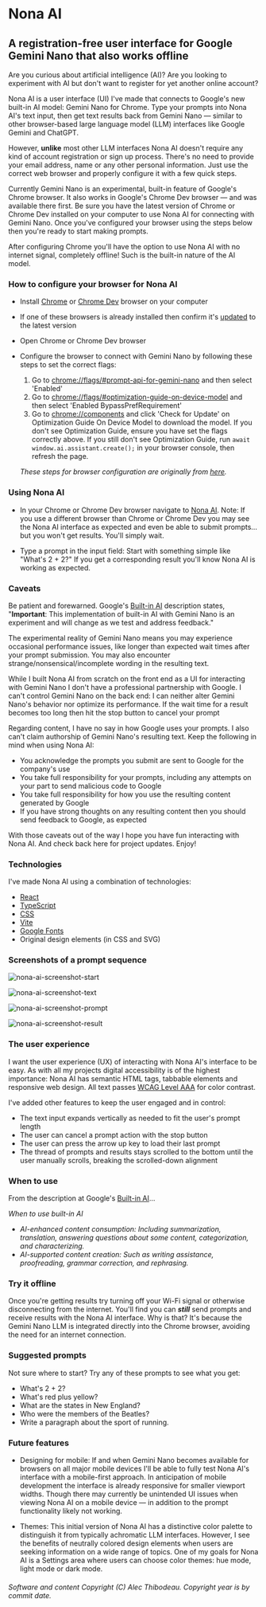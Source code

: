 # Nona AI

## A registration-free user interface for Google Gemini Nano that also works offline

Are you curious about artificial intelligence (AI)? Are you looking to experiment with AI but don't want to register for yet another online account?

Nona AI is a user interface (UI) I've made that connects to Google's new built-in AI model: Gemini Nano for Chrome. Type your prompts into Nona AI's text input, then get text results back from Gemini Nano &mdash; similar to other browser-based large language model (LLM) interfaces like Google Gemini and ChatGPT.

However, **unlike** most other LLM interfaces Nona AI doesn't require any kind of account registration or sign up process. There's no need to provide your email address, name or any other personal information. Just use the correct web browser and properly configure it with a few quick steps.

Currently Gemini Nano is an experimental, built-in feature of Google's Chrome browser. It also works in Google's Chrome Dev browser &mdash; and was available there first. Be sure you have the latest version of Chrome or Chrome Dev installed on your computer to use Nona AI for connecting with Gemini Nano. Once you've configured your browser using the steps below then you're ready to start making prompts.

After configuring Chrome you'll have the option to use Nona AI with no internet signal, completely offline! Such is the built-in nature of the AI model.

### How to configure your browser for Nona AI

- Install [Chrome](https://www.google.com/chrome) or [Chrome Dev](https://www.google.com/chrome/dev) browser on your computer

- If one of these browsers is already installed then confirm it's [updated](https://support.google.com/chrome/answer/95414) to the latest version

- Open Chrome or Chrome Dev browser

- Configure the browser to connect with Gemini Nano by following these steps to set the correct flags:

    1) Go to [chrome://flags/#prompt-api-for-gemini-nano](chrome://flags/#prompt-api-for-gemini-nano) and then select 'Enabled'

    2. Go to [chrome://flags/#optimization-guide-on-device-model](chrome://flags/#optimization-guide-on-device-model) and then select 'Enabled BypassPrefRequirement'

    3) Go to [chrome://components](chrome://components) and click 'Check for Update' on Optimization Guide On Device Model to download the model. If you don't see Optimization Guide, ensure you have set the flags correctly above. If you still don't see Optimization Guide, run `await window.ai.assistant.create();` in your browser console, then refresh the page.

    *These steps for browser configuration are originally from [here](https://ai-sdk-chrome-ai.vercel.app/).*

### Using Nona AI

- In your Chrome or Chrome Dev browser navigate to [Nona AI](https://alect.me/nona-ai).  Note: If you use a different browser than Chrome or Chrome Dev you may see the Nona AI interface as expected and even be able to submit prompts&hellip; but you won't get results. You'll simply wait.

- Type a prompt in the input field: Start with something simple like "What's 2 + 2?" If you get a corresponding result you'll know Nona AI is working as expected.

### Caveats

Be patient and forewarned. Google's [Built-in AI](https://developer.chrome.com/docs/ai/built-in) description states, "**Important**: This implementation of built-in AI with Gemini Nano is an experiment and will change as we test and address feedback."

The experimental reality of Gemini Nano means you may experience occasional performance issues, like longer than expected wait times after your prompt submission. You may also encounter strange/nonsensical/incomplete wording in the resulting text.

 While I built Nona AI from scratch on the front end as a UI for interacting with Gemini Nano I don't have a professional partnership with Google. I can't control Gemini Nano on the back end: I can neither alter Gemini Nano's behavior nor optimize its performance. If the wait time for a result becomes too long then hit the stop button to cancel your prompt

Regarding content, I have no say in how Google uses your prompts. I also can't claim authorship of Gemini Nano's resulting text. Keep the following in mind when using Nona AI:
- You acknowledge the prompts you submit are sent to Google for the company's use
- You take full responsibility for your prompts, including any attempts on your part to send malicious code to Google
- You take full responsibility for how you use the resulting content generated by Google
- If you have strong thoughts on any resulting content then you should send feedback to Google, as expected

With those caveats out of the way I hope you have fun interacting with Nona AI. And check back here for project updates. Enjoy!

### Technologies

I've made Nona AI using a combination of technologies:
- [React](https://reactjs.org)
- [TypeScript](https://www.typescriptlang)
- [CSS](https://developer.mozilla.org/en-US/docs/Web/CSS)
- [Vite](https://vitejs.dev/guide)
- [Google Fonts](https://fonts.google.com)
- Original design elements (in CSS and SVG)

### Screenshots of a prompt sequence

![nona-ai-screenshot-start](https://github.com/alecthibodeau/resource-library/blob/main/assets/nona-ai/nona-ai-screenshot-start.jpg?raw=true)

![nona-ai-screenshot-text](https://github.com/alecthibodeau/resource-library/blob/main/assets/nona-ai/nona-ai-screenshot-text.jpg?raw=true)

![nona-ai-screenshot-prompt](https://github.com/alecthibodeau/resource-library/blob/main/assets/nona-ai/nona-ai-screenshot-prompt.jpg?raw=true)

![nona-ai-screenshot-result](https://github.com/alecthibodeau/resource-library/blob/main/assets/nona-ai/nona-ai-screenshot-result.jpg?raw=true)

### The user experience

I want the user experience (UX) of interacting with Nona AI's interface to be easy. As with all my projects digital accessibility is of the highest importance: Nona AI has semantic HTML tags, tabbable elements and responsive web design. All text passes [WCAG Level AAA](https://www.w3.org/WAI/WCAG21/Understanding/contrast-enhanced.html) for color contrast.

I've added other features to keep the user engaged and in control:
  - The text input expands vertically as needed to fit the user's prompt length
  - The user can cancel a prompt action with the stop button
  - The user can press the arrow up key to load their last prompt
  - The thread of prompts and results stays scrolled to the bottom until the user manually scrolls, breaking the scrolled-down alignment

### When to use

From the description at Google's [Built-in AI](https://developer.chrome.com/docs/ai/built-in)&hellip;

*When to use built-in AI*
  - *AI-enhanced content consumption: Including summarization, translation, answering questions about some content, categorization, and characterizing.*
  - *AI-supported content creation: Such as writing assistance, proofreading, grammar correction, and rephrasing.*

### Try it offline

Once you're getting results try turning off your Wi-Fi signal or otherwise disconnecting from the internet. You'll find you can ***still*** send prompts and receive results with the Nona AI interface. Why is that? It's because the Gemini Nano LLM is integrated directly into the Chrome browser, avoiding the need for an internet connection.

### Suggested prompts

Not sure where to start? Try any of these prompts to see what you get:
- What's 2 + 2?
- What's red plus yellow?
- What are the states in New England?
- Who were the members of the Beatles?
- Write a paragraph about the sport of running.

### Future features

- Designing for mobile: If and when Gemini Nano becomes available for browsers on all major mobile devices I'll be able to fully test Nona AI's interface with a mobile-first approach. In anticipation of mobile development the interface is already responsive for smaller viewport widths. Though there may currently be unintended UI issues when viewing Nona AI on a mobile device &mdash; in addition to the prompt functionality likely not working.

- Themes: This initial version of Nona AI has a distinctive color palette to distinguish it from typically achromatic LLM interfaces. However, I see the benefits of neutrally colored design elements when users are seeking information on a wide range of topics. One of my goals for Nona AI is a Settings area where users can choose color themes: hue mode, light mode or dark mode.


###### Software and content Copyright (C) Alec Thibodeau. Copyright year is by commit date.
